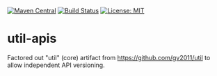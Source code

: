 [![Maven Central](https://img.shields.io/maven-central/v/com.github.gv2011/util-apis.svg)](https://search.maven.org/#search|ga|1|g%3A%22com.github.gv2011%22%20AND%20a%3A%22util-apis%22)
[![Build Status](https://travis-ci.org/gv2011/util-apis.svg?branch=master)](https://travis-ci.org/gv2011/util-apis)
[![License: MIT](https://img.shields.io/badge/License-MIT-green.svg)](https://opensource.org/licenses/MIT)

# util-apis

Factored out "util" (core) artifact from https://github.com/gv2011/util
to allow independent API versioning.

